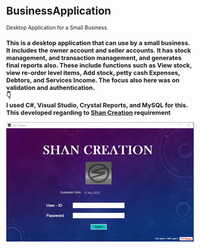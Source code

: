 # BusinessApplication
Desktop Application for a Small Business.

<h3> This is a desktop application that can use by a small business. It includes the owner account and seller accounts. It has stock management, and transaction management, and generates final reports also. These include functions such as View stock, view re-order level items, Add stock, petty cash Expenses, Debtors, and Services Income. The focus also here was on validation and authentication. <br/> 👇<br/> I used C#, Visual Studio, Crystal Reports, and MySQL for this. This developed regarding to <a href="https://www.facebook.com/Shan-Creation-110131983834566">Shan Creation</a> requirement</h3>

<img src="https://github.com/samithaprasad/BusinessApplication/blob/main/Screenshot%201.jpg" alt="Login">
